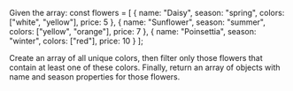 Given the array:
const flowers = [
{ name: "Daisy", season: "spring", colors: ["white", "yellow"], price: 5 },
{ name: "Sunflower", season: "summer", colors: ["yellow", "orange"], price: 7 },
{ name: "Poinsettia", season: "winter", colors: ["red"], price: 10 }
];

Create an array of all unique colors, then filter only those flowers that contain at least one of these colors. Finally, return an array of objects with name and season properties for those flowers.
